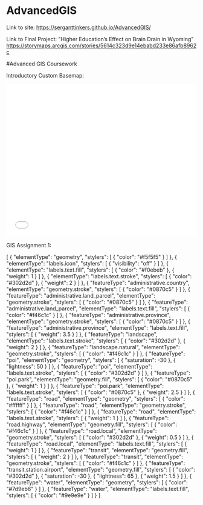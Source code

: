 # AdvancedGIS

Link to site:
https://serganttinkers.github.io/AdvancedGIS/

Link to Final Project: "Higher Education’s Effect on Brain Drain in Wyoming"
https://storymaps.arcgis.com/stories/5614c323d9e14ebabd233e86afb8962c

#Advanced GIS Coursework

Introductory Custom Basemap:
<style>.embed-container {position: relative; padding-bottom: 80%; height: 0; max-width: 100%;} .embed-container iframe, .embed-container object, .embed-container iframe{position: absolute; top: 0; left: 0; width: 100%; height: 100%;} small{position: absolute; z-index: 40; bottom: 0; margin-bottom: -15px;}</style><div class="embed-container"><iframe width="500" height="400" frameborder="0" scrolling="no" marginheight="0" marginwidth="0" title="Summerfest 2022" src="//carnegiemellon.maps.arcgis.com/apps/Embed/index.html?webmap=b2bcb01a373148ea99667013ab7e30e2&extent=-80.019,40.4191,-79.9292,40.4549&zoom=true&previewImage=false&scale=true&disable_scroll=true&theme=light"></iframe></div>


GIS Assignment 1:

[ { "elementType": "geometry", "stylers": [ { "color": "#f5f5f5" } ] }, { "elementType": "labels.icon", "stylers": [ { "visibility": "off" } ] }, { "elementType": "labels.text.fill", "stylers": [ { "color": "#f0ebeb" }, { "weight": 1 } ] }, { "elementType": "labels.text.stroke", "stylers": [ { "color": "#302d2d" }, { "weight": 2 } ] }, { "featureType": "administrative.country", "elementType": "geometry.stroke", "stylers": [ { "color": "#0870c5" } ] }, { "featureType": "administrative.land_parcel", "elementType": "geometry.stroke", "stylers": [ { "color": "#0870c5" } ] }, { "featureType": "administrative.land_parcel", "elementType": "labels.text.fill", "stylers": [ { "color": "#f46c1c" } ] }, { "featureType": "administrative.province", "elementType": "geometry.stroke", "stylers": [ { "color": "#0870c5" } ] }, { "featureType": "administrative.province", "elementType": "labels.text.fill", "stylers": [ { "weight": 3.5 } ] }, { "featureType": "landscape", "elementType": "labels.text.stroke", "stylers": [ { "color": "#302d2d" }, { "weight": 2 } ] }, { "featureType": "landscape.natural", "elementType": "geometry.stroke", "stylers": [ { "color": "#f46c1c" } ] }, { "featureType": "poi", "elementType": "geometry", "stylers": [ { "saturation": -30 }, { "lightness": 50 } ] }, { "featureType": "poi", "elementType": "labels.text.stroke", "stylers": [ { "color": "#302d2d" } ] }, { "featureType": "poi.park", "elementType": "geometry.fill", "stylers": [ { "color": "#0870c5" }, { "weight": 1 } ] }, { "featureType": "poi.park", "elementType": "labels.text.stroke", "stylers": [ { "color": "#0870c5" }, { "weight": 2.5 } ] }, { "featureType": "road", "elementType": "geometry", "stylers": [ { "color": "#ffffff" } ] }, { "featureType": "road", "elementType": "geometry.stroke", "stylers": [ { "color": "#f46c1c" } ] }, { "featureType": "road", "elementType": "labels.text.stroke", "stylers": [ { "weight": 1 } ] }, { "featureType": "road.highway", "elementType": "geometry.fill", "stylers": [ { "color": "#f46c1c" } ] }, { "featureType": "road.local", "elementType": "geometry.stroke", "stylers": [ { "color": "#302d2d" }, { "weight": 0.5 } ] }, { "featureType": "road.local", "elementType": "labels.text.fill", "stylers": [ { "weight": 1 } ] }, { "featureType": "transit", "elementType": "geometry.fill", "stylers": [ { "weight": 2 } ] }, { "featureType": "transit", "elementType": "geometry.stroke", "stylers": [ { "color": "#f46c1c" } ] }, { "featureType": "transit.station.airport", "elementType": "geometry.fill", "stylers": [ { "color": "#302d2d" }, { "saturation": -30 }, { "lightness": 65 }, { "weight": 1.5 } ] }, { "featureType": "water", "elementType": "geometry", "stylers": [ { "color": "#7d9eb6" } ] }, { "featureType": "water", "elementType": "labels.text.fill", "stylers": [ { "color": "#9e9e9e" } ] } ]
